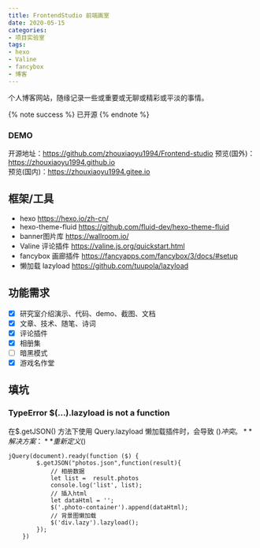 ```yaml
---
title: FrontendStudio 前端画室
date: 2020-05-15
categories:
- 项目实验室
tags: 
- hexo
- Valine
- fancybox
- 博客
---
```


个人博客网站，随缘记录一些或重要或无聊或精彩或平淡的事情。

{% note success %}
已开源
{% endnote %}

### DEMO

开源地址：https://github.com/zhouxiaoyu1994/Frontend-studio
预览(国外)：https://zhouxiaoyu1994.github.io  
预览(国内)：https://zhouxiaoyu1994.gitee.io

## 框架/工具
- hexo https://hexo.io/zh-cn/
- hexo-theme-fluid https://github.com/fluid-dev/hexo-theme-fluid
- banner图片库 https://wallroom.io/
- Valine 评论插件 https://valine.js.org/quickstart.html
- fancybox 画廊插件 https://fancyapps.com/fancybox/3/docs/#setup
- 懒加载 lazyload https://github.com/tuupola/lazyload

## 功能需求
- [x] 研究室介绍演示、代码、demo、截图、文档
- [x] 文章、技术、随笔、诗词
- [x] 评论插件
- [x] 相册集
- [ ] 暗黑模式
- [x] 游戏名作堂

## 填坑

### TypeError $(...).lazyload is not a function
在$.getJSON() 方法下使用 Query.lazyload 懒加载插件时，会导致 $() 冲突。  
**解决方案：** 重新定义$()
```
jQuery(document).ready(function ($) {
		$.getJSON("photos.json",function(result){
			// 相册数据
			let list =  result.photos
			console.log('list', list);
		    // 插入html
		    let dataHtml = '';
		    $('.photo-container').append(dataHtml);
			// 背景图懒加载
			$('div.lazy').lazyload();
		});
	})
```